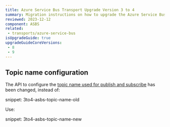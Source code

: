 ```yaml
---
title: Azure Service Bus Transport Upgrade Version 3 to 4
summary: Migration instructions on how to upgrade the Azure Service Bus transport from version 3 to 4
reviewed: 2023-12-12
component: ASBS
related:
 - transports/azure-service-bus
isUpgradeGuide: true
upgradeGuideCoreVersions:
 - 8
 - 9
---
```


## Topic name configuration

The API to configure the [topic name used for publish and subscribe](/transports/azure-service-bus/configuration.md#entity-creation-topology) has been changed, instead of:

snippet: 3to4-asbs-topic-name-old

Use:

snippet: 3to4-asbs-topic-name-new
